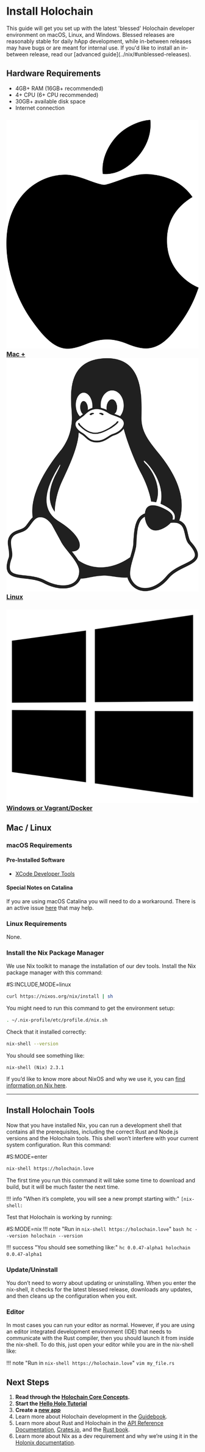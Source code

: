 # Install Holochain

<div markdown="1" class="coreconcepts-intro">
This guide will get you set up with the latest 'blessed' Holochain developer environment on macOS, Linux, and Windows. Blessed releases are reasonably stable for daily hApp development, while in-between releases may have bugs or are meant for internal use. If you'd like to install an in-between release, read our [advanced guide](../nix/#unblessed-releases).
</div>

## Hardware Requirements

* 4GB+ RAM (16GB+ recommended)
* 4+ CPU (6+ CPU recommended)
* 30GB+ available disk space
* Internet connection

<div class="h-tile-container tile-tabs">
    <div class="h-tile">
        <a href="javascript:rudrSwitchTab('tab_1', 'content_1');" id="tab_1" class="tabmenu active" onclick="window.open(this.href,'_self'); return false;">
            <h3><img src="/docs/custom/icon-apple.svg"> Mac + <img src="/docs/custom/icon-linux.svg" class="linux"> Linux</h3>
        </a>
    </div>
    <div class="h-tile">
        <a href="javascript:rudrSwitchTab('tab_2', 'content_2');" id="tab_2" class="tabmenu" onclick="window.open(this.href,'_self'); return false;">
            <h3><img src="/docs/custom/icon-windows.svg"> Windows <span>or Vagrant/Docker</span></h3>
        </a>
    </div>
</div>

<div markdown="1" class="tabcontent" data-tabid="tab_1" id="content_1">

## Mac / Linux

### macOS Requirements

#### Pre-Installed Software

* [XCode Developer Tools](https://apps.apple.com/us/app/xcode/id497799835?mt=12)

#### Special Notes on Catalina

If you are using macOS Catalina you will need to do a workaround. There is an active issue [here](https://github.com/NixOS/nix/issues/2925) that may help.

### Linux Requirements

None.

### Install the Nix Package Manager

We use Nix toolkit to manage the installation of our dev tools. Install the Nix package manager with this command:

\#S:INCLUDE,MODE=linux
```bash
curl https://nixos.org/nix/install | sh
```

You might need to run this command to get the environment setup:

```bash
. ~/.nix-profile/etc/profile.d/nix.sh
```

Check that it installed correctly:

```bash
nix-shell --version
```

You should see something like:

```
nix-shell (Nix) 2.3.1
```

If you’d like to know more about NixOS and why we use it, you can [find information on Nix here](../nix/).

</div>

<div markdown="1" class="tabcontent" id="content_2" data-tabid="tab_2" style="display:none;">

## Windows

### Requirements

* Windows 8+
* Powershell 2.0+
* [Vagrant](https://releases.hashicorp.com/vagrant/2.2.4/vagrant_2.2.4_x86_64.msi)
* [VirtualBox](https://download.virtualbox.org/virtualbox/6.0.8/VirtualBox-6.0.8-130520-Win.exe)
* [Vagrant nixos plugin](https://github.com/nix-community/vagrant-nixos-plugin)

### Windows Environment Setup

Holochain development uses the same tools across Mac, Windows, and Linux. However, the Nix toolkit, which we use to install and manage those tools, only works natively on Mac and Linux. We expect this to change in the future. [NixOS for Windows is in active development!](https://github.com/NixOS/nixpkgs/issues/30391) In the meantime, you will need to work with a virtual machine.

The process is similar to working with a local web server. There are Holochain-optimized options for both [Docker](https://github.com/NixOS/nixpkgs/issues/30391) and [Vagrant](https://github.com/NixOS/nixpkgs/issues/30391).

#### This guide explains using NixOS with Vagrant/VirtualBox.

!!! note
    All these commands assume Windows PowerShell 2.0+. The basic process is the same for both Windows 8 and Windows 10.

Create a new folder:

```powershell
mkdir holochain-vagrant
```

Move into the new folder:

```powershell
cd holochain-vagrant
```

Copy the basic, Holochain-optimised Vagrant file:

```powershell
wget https://gist.githubusercontent.com/thedavidmeister/8e92696538fe04cf6b44552e14d29195/raw/4dcb83b983e8dcd2f5db213b0cde5a533af556a6/Vagrantfile -outfile Vagrantfile
```

Add the Vagrant NixOS plugin if you don't already have it:

```powershell
vagrant plugin install vagrant-nixos-plugin
```

Download and boot the box:

```powershell
vagrant up
```

SSH into the box:

```powershell
vagrant ssh
```

Move into the shared folder

```powershell
cd /vagrant
```

Check that it installed correctly:

```powershell
nix-shell --version
```

!!! success "You should see something like:"
    ```
    nix-shell (Nix) 2.3.5
    ```

If you’d like to know more about Nix and why we use it, you can <a href="../nix/">find information on Nix here</a>. If you’d like to know more the Windows / Vagrant setup you can <a href="../vagrant/">find information here</a>.

</div>

---

## Install Holochain Tools

Now that you have installed Nix, you can run a development shell that contains all the prerequisites, including the correct Rust and Node.js versions and the Holochain tools. This shell won’t interfere with your current system configuration. Run this command:

\#S:MODE=enter
```bash
nix-shell https://holochain.love
```

The first time you run this command it will take some time to download and build, but it will be much faster the next time.

!!! info "When it’s complete, you will see a new prompt starting with:"
    ```
    [nix-shell:
    ```

Test that Holochain is working by running:

\#S:MODE=nix
!!! note "Run in `nix-shell https://holochain.love`"
    ```bash
    hc --version
    holochain --version
    ```

!!! success "You should see something like:"
    ```
    hc 0.0.47-alpha1
    holochain 0.0.47-alpha1
    ```

### Update/Uninstall

You don’t need to worry about updating or uninstalling. When you enter the nix-shell, it checks for the latest blessed release, downloads any updates, and then cleans up the configuration when you exit.

### Editor

In most cases you can run your editor as normal. However, if you are using an editor integrated development environment (IDE) that needs to communicate with the Rust compiler, then you should launch it from inside the nix-shell. To do this, just open your editor while you are in the nix-shell like:

!!! note "Run in `nix-shell https://holochain.love`"
    ```
    vim my_file.rs
    ```

## Next Steps

1. __Read through the [Holochain Core Concepts](../concepts/).__
2. __Start the [Hello Holo Tutorial](../tutorials/coreconcepts/hello_holo)__
3. __Create a [new app](../create-new-app)__
4. Learn more about Holochain development in the [Guidebook](../guide/welcome/).
5. Learn more about Rust and Holochain in the [API Reference Documentation](../api/), [Crates.io](https://crates.io/search?q=Holochain), and the [Rust book](https://doc.rust-lang.org/book/).
6. Learn more about Nix as a dev requirement and why we’re using it in the [Holonix documentation](https://docs.holochain.love).

<script>
function rudrSwitchTab(rudr_tab_id, rudr_tab_content) {
    // first of all we get all tab content blocks (I think the best way to get them by class names)
    var x = document.getElementsByClassName("tabcontent");
    var i;
    for (i = 0; i < x.length; i++) {
        x[i].style.display = 'none'; // hide all tab content
    }
    document.getElementById(rudr_tab_content).style.display = 'block'; // display the content of the tab we need

    // now we get all tab menu items by class names (use the next code only if you need to highlight current tab)
    var x = document.getElementsByClassName("tabmenu");
    var i;
    for (i = 0; i < x.length; i++) {
        x[i].className = 'tabmenu';
    }
    document.getElementById(rudr_tab_id).className = 'tabmenu active';
}

// If there's a fragment identifier on the URL, switch to the correct tab.
function switchToTabForFragmentIfNecessary() {
    var fragment = window.location.hash.slice(1);
    if (!fragment)
        // Nothing to do.
        return;

    var target = document.getElementById(fragment);
    if (!target)
        // Invalid fragment identifier.
        return;

    var tabContainer = target.closest('.tabcontent');
    if (!tabContainer)
        // This content wasn't in a tab.
        return;

    var tabID = tabContainer.getAttribute('data-tabid');
    var contentID = tabContainer.id;

    // Make the tab active so you can see the linked content.
    rudrSwitchTab(tabID, contentID);
}

// Switch to the correct tab if DOM is ready.
if (document.readyState === 'interactive' || document.readyState === 'complete')
    switchToTabForFragmentIfNecessary();

// Otherwise, wait until document is loaded and try again.
document.addEventListener('DOMContentLoaded', switchToTabForFragmentIfNecessary, false);

</script>
